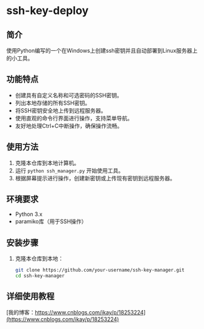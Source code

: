 # ssh-key-deploy

## 简介

使用Python编写的一个在Windows上创建ssh密钥并且自动部署到Linux服务器上的小工具。

## 功能特点

- 创建具有自定义名称和可选密码的SSH密钥。
- 列出本地存储的所有SSH密钥。
- 将SSH密钥安全地上传到远程服务器。
- 使用直观的命令行界面进行操作，支持菜单导航。
- 友好地处理Ctrl+C中断操作，确保操作流畅。

## 使用方法

1. 克隆本仓库到本地计算机。
2. 运行 `python ssh_manager.py` 开始使用工具。
3. 根据屏幕提示进行操作，创建新密钥或上传现有密钥到远程服务器。

## 环境要求

- Python 3.x
- paramiko库（用于SSH操作）

## 安装步骤

1. 克隆本仓库到本地：

   ```bash
   git clone https://github.com/your-username/ssh-key-manager.git
   cd ssh-key-manager

## 详细使用教程

[我的博客：https://www.cnblogs.com/ikay/p/18253224](https://www.cnblogs.com/ikay/p/18253224)